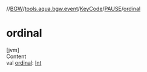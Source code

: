 //[BGW](../../../../index.md)/[tools.aqua.bgw.event](../../index.md)/[KeyCode](../index.md)/[PAUSE](index.md)/[ordinal](ordinal.md)



# ordinal  
[jvm]  
Content  
val [ordinal](ordinal.md): [Int](https://kotlinlang.org/api/latest/jvm/stdlib/kotlin/-int/index.html)  



